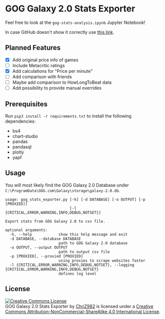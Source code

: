 # GOG Galaxy 2.0 Stats Exporter

Feel free to look at the `gog-stats-analysis.ipynb` Jupyter Notebook!

In case GitHub doesn't show it correctly use [this link](https://nbviewer.jupyter.org/github/ChriZ982/GOG-Galaxy-2.0-Stats-Exporter/blob/develop/gog_stats_analysis.ipynb).

## Planned Features
* [x] Add original price info of games
* [ ] Include Metacritic ratings
* [x] Add calculations for "Price per minute"
* [ ] Add comparison with friends
* [ ] Maybe add comparison to HowLongToBeat data
* [ ] Add possibility to provide manual overrides

## Prerequisites

Run `pip3 install -r requirements.txt` to install the following dependencies:
* bs4
* chart-studio
* pandas
* pandasql
* plotly
* yapf

## Usage

You will most likely find the GOG Galaxy 2.0 Database under `C:\ProgramData\GOG.com\Galaxy\storage\galaxy-2.0.db`.

```
usage: gog_stats_exporter.py [-h] [-d DATABASE] [-o OUTPUT] [-p [PROXIED]]
                             [-l {CRITICAL,ERROR,WARNING,INFO,DEBUG,NOTSET}]

Export stats from GOG Galaxy 2.0 to csv file.

optional arguments:
  -h, --help            show this help message and exit
  -d DATABASE, --database DATABASE
                        path to GOG Galaxy 2.0 database
  -o OUTPUT, --output OUTPUT
                        path to output csv file
  -p [PROXIED], --proxied [PROXIED]
                        using proxies to scrape websites faster
  -l {CRITICAL,ERROR,WARNING,INFO,DEBUG,NOTSET}, --logging {CRITICAL,ERROR,WARNING,INFO,DEBUG,NOTSET}
                        defines log level
```

## License
<a rel="license" href="http://creativecommons.org/licenses/by-nc-sa/4.0/"><img alt="Creative Commons License" style="border-width:0" src="https://i.creativecommons.org/l/by-nc-sa/4.0/88x31.png" /></a><br /><span xmlns:dct="http://purl.org/dc/terms/" href="http://purl.org/dc/dcmitype/Text" property="dct:title" rel="dct:type">GOG Galaxy 2.0 Stats Exporter</span> by <a xmlns:cc="http://creativecommons.org/ns#" href="https://github.com/ChriZ982" property="cc:attributionName" rel="cc:attributionURL">ChriZ982</a> is licensed under a <a rel="license" href="http://creativecommons.org/licenses/by-nc-sa/4.0/">Creative Commons Attribution-NonCommercial-ShareAlike 4.0 International License</a>.

